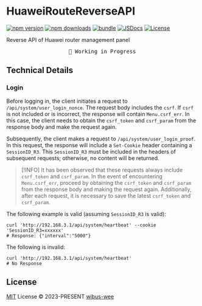 # HuaweiRouteReverseAPI

[![npm version][npm-version-src]][npm-version-href]
[![npm downloads][npm-downloads-src]][npm-downloads-href]
[![bundle][bundle-src]][bundle-href]
[![JSDocs][jsdocs-src]][jsdocs-href]
[![License][license-src]][license-href]

Reverse API of Huawei router management panel

<pre align="center">
🧪 Working in Progress
</pre>

## Technical Details

### Login

Before logging in, the client initiates a request to `/api/system/user_login_nonce`. The request body includes the `csrf`. If `csrf` is not included or is incorrect, the response will contain `Menu.csrf_err`. In this case, the client needs to obtain the `csrf_token` and `csrf_param` from the response body and make the request again.

Subsequently, the client makes a request to `/api/system/user_login_proof`. In this request, the response will include a `Set-Cookie` header containing a `SessionID_R3`. This `SessionID_R3` must be included in the headers of subsequent requests; otherwise, no content will be returned.

> [!INFO]
> It has been observed that these requests always include `csrf_token` and `csrf_param`. In the event of encountering `Menu.csrf_err`, proceed by obtaining the `csrf_token` and `csrf_param` from the response body and making the request again. Additionally, after each request, it is necessary to save the latest `csrf_token` and `csrf_param`.

The following example is valid (assuming `SessionID_R3` is valid):

```shell
curl 'http://192.168.3.1/api/system/heartbeat' --cookie 'SessionID_R3=xxxxxx'
# Response: {"interval":"5000"}
```

The following is invalid:

```shell
curl 'http://192.168.3.1/api/system/heartbeat'
# No Response
```

## License

[MIT](./LICENSE) License © 2023-PRESENT [wibus-wee](https://github.com/wibus-wee)

<!-- Badges -->

[npm-version-src]: https://img.shields.io/npm/v/HuaweiRouteReverseAPI?style=flat&colorA=080f12&colorB=1fa669
[npm-version-href]: https://npmjs.com/package/HuaweiRouteReverseAPI
[npm-downloads-src]: https://img.shields.io/npm/dm/HuaweiRouteReverseAPI?style=flat&colorA=080f12&colorB=1fa669
[npm-downloads-href]: https://npmjs.com/package/HuaweiRouteReverseAPI
[bundle-src]: https://img.shields.io/bundlephobia/minzip/HuaweiRouteReverseAPI?style=flat&colorA=080f12&colorB=1fa669&label=minzip
[bundle-href]: https://bundlephobia.com/result?p=HuaweiRouteReverseAPI
[license-src]: https://img.shields.io/github/license/wibus-wee/HuaweiRouteReverseAPI.svg?style=flat&colorA=080f12&colorB=1fa669
[license-href]: https://github.com/wibus-wee/HuaweiRouteReverseAPI/blob/main/LICENSE
[jsdocs-src]: https://img.shields.io/badge/jsdocs-reference-080f12?style=flat&colorA=080f12&colorB=1fa669
[jsdocs-href]: https://www.jsdocs.io/package/HuaweiRouteReverseAPI
